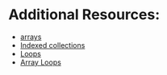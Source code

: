 # **A**dditional **R**esources:

  * [arrays](https://developer.mozilla.org/en-US/docs/Web/JavaScript/Reference/Global_Objects/Array)
  * [Indexed collections](https://developer.mozilla.org/en-US/docs/Web/JavaScript/Guide/Indexed_collections)
  * [Loops](https://developer.mozilla.org/en-US/docs/Web/JavaScript/Guide/Loops_and_iteration#break_statement) 
  * [Array Loops](https://medium.com/better-programming/how-to-manipulate-and-iterate-arrays-in-javascript-3a0eb819b662)